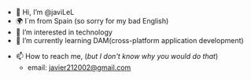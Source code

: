 - 👋 Hi, I’m @javiLeL
- 🌍​ I´m from Spain (so sorry for my bad English)
- 👀 I’m interested in technology
- 🌱 I’m currently learning DAM(cross-platform application development)
<!-- - 💞️ I’m looking to collaborate on ... -->
- 📫 How to reach me, (*but I don't know why you would do that*)
  - email: javier212002@gmail.com
<!-- - 😄 Pronouns: ... -->
<!-- - ⚡ Fun fact: ... -->

<!---
javiLeL/javiLeL is a ✨ special ✨ repository because its `README.md` (this file) appears on your GitHub profile.
You can click the Preview link to take a look at your changes.
--->
